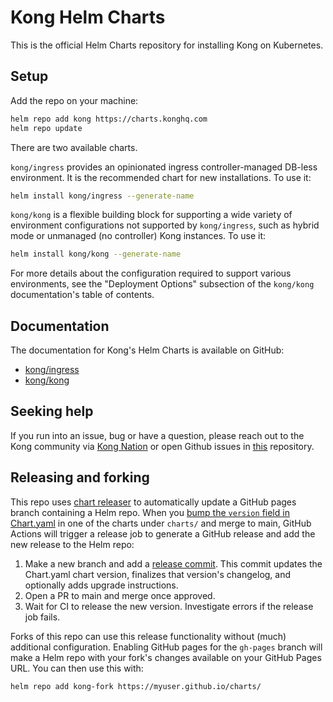 # Kong Helm Charts

This is the official Helm Charts repository for installing Kong on Kubernetes.

## Setup

Add the repo on your machine:

```bash
helm repo add kong https://charts.konghq.com
helm repo update
```

There are two available charts.

`kong/ingress` provides an opinionated ingress controller-managed DB-less
environment. It is the recommended chart for new installations. To use it:

```bash
helm install kong/ingress --generate-name
```

`kong/kong` is a flexible building block for supporting a wide variety of
environment configurations not supported by `kong/ingress`, such as hybrid mode
or unmanaged (no controller) Kong instances. To use it:

```bash
helm install kong/kong --generate-name
```

For more details about the configuration required to support various
environments, see the "Deployment Options" subsection of the `kong/kong`
documentation's table of contents.

## Documentation

The documentation for Kong's Helm Charts is available on GitHub:

* [kong/ingress](https://github.com/Kong/charts/blob/main/charts/ingress/README.md)
* [kong/kong](https://github.com/Kong/charts/blob/main/charts/kong/README.md)


## Seeking help

If you run into an issue, bug or have a question, please reach out to the Kong
community via [Kong Nation](https://discuss.konghq.com) or open Github
issues in [this](https://github.com/kong/charts/issues) repository.

## Releasing and forking

This repo uses [chart releaser](https://github.com/helm/chart-releaser-action/)
to automatically update a GitHub pages branch containing a Helm repo. When you
[bump the `version` field in
Chart.yaml](https://github.com/Kong/charts/commit/c599f4bc78a0ef73eb3cc8a6b22d881864dc0188#diff-466edb10b903c1c9f9019fd0128824ba889bbe1bdff3da186cf698e3a5703af8)
in one of the charts under `charts/` and merge to main, GitHub Actions will
trigger a release job to generate a GitHub release and add the new release to
the Helm repo:

1. Make a new branch and add a [release commit](https://github.com/Kong/charts/pull/576/commits/aa6e73442e5d32c8af3f4e2f000e439578020996).
   This commit updates the Chart.yaml chart version, finalizes that version's changelog, and optionally adds upgrade instructions.
2. Open a PR to main and merge once approved.
3. Wait for CI to release the new version. Investigate errors if the release job fails.

Forks of this repo can use this release functionality without (much) additional
configuration. Enabling GitHub pages for the `gh-pages` branch will make a Helm
repo with your fork's changes available on your GitHub Pages URL. You can then
use this with:

```
helm repo add kong-fork https://myuser.github.io/charts/
```
